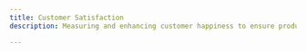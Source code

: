 ```yaml
---
title: Customer Satisfaction
description: Measuring and enhancing customer happiness to ensure product-market fit.

---
```


